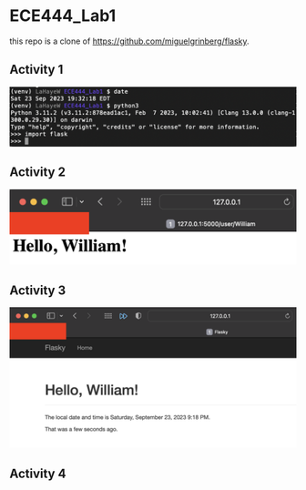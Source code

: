 # ECE444_Lab1

this repo is a clone of
https://github.com/miguelgrinberg/flasky. 

## Activity 1
![Alt text](Screenshots/Activity1_1.png)

## Activity 2
![Alt text](Screenshots/Activity2_1.png)

## Activity 3
![Alt text](Screenshots/Activity3_1.png)

## Activity 4

